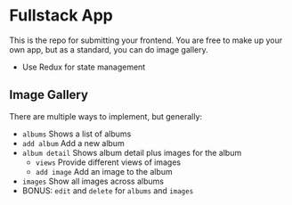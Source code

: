 # Fullstack App

This is the repo for submitting your frontend. You are free to make up your own app, but as a 
standard, you can do image gallery.

* Use Redux for state management

## Image Gallery

There are multiple ways to implement, but generally:

* `albums` Shows a list of albums
* `add album` Add a new album
* `album detail` Shows album detail plus images for the album
    * `views` Provide different views of images
    * `add image` Add an image to the album
* `images` Show all images across albums
* BONUS: `edit` and `delete` for `albums` and `images`

